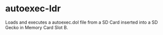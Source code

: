 # autoexec-ldr
Loads and executes a autoexec.dol file from a SD Card inserted into a SD Gecko in Memory Card Slot B.

